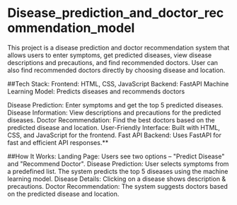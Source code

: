   # Disease_prediction_and_doctor_recommendation_model

This project is a disease prediction and doctor recommendation system that allows users to enter symptoms, get predicted diseases, view disease descriptions and precautions, and find recommended doctors.
User can also find recommended doctors directly by choosing disease and location.

##Tech Stack:
Frontend: HTML, CSS, JavaScript
Backend: FastAPI
Machine Learning Model: Predicts diseases and recommends doctors

Disease Prediction: Enter symptoms and get the top 5 predicted diseases.
Disease Information: View descriptions and precautions for the predicted diseases.
Doctor Recommendation: Find the best doctors based on the predicted disease and location.
User-Friendly Interface: Built with HTML, CSS, and JavaScript for the frontend.
Fast API Backend: Uses FastAPI for fast and efficient API responses.**

##How It Works:
Landing Page: Users see two options – "Predict Disease" and "Recommend Doctor".
Disease Prediction:
User selects symptoms from a predefined list.
The system predicts the top 5 diseases using the machine learning model.
Disease Details:
Clicking on a disease shows description & precautions.
Doctor Recommendation:
The system suggests doctors based on the predicted disease and location.

